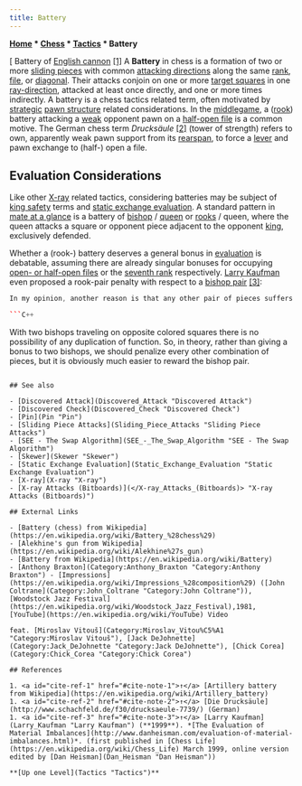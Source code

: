 ```yaml
---
title: Battery
---
```

**[Home](Home "Home") * [Chess](Chess "Chess") * [Tactics](Tactics "Tactics") * Battery**

\[ Battery of [English cannon](https://en.wikipedia.org/wiki/English_cannon) <a id="cite-note-1" href="#cite-ref-1">[1]</a>
A **Battery** in chess is a formation of two or more [sliding pieces](Sliding_Piece_Attacks "Sliding Piece Attacks") with common [attacking directions](Direction "Direction") along the same [rank](Ranks "Ranks"), [file](Files "Files"), or [diagonal](Diagonals "Diagonals"). Their attacks conjoin on one or more [target squares](Target_Square "Target Square") in one [ray-direction](Direction "Direction"), attacked at least once directly, and one or more times indirectly. A battery is a chess tactics related term, often motivated by [strategic](Strategy "Strategy") [pawn structure](Pawn_Structure "Pawn Structure") related considerations. In the [middlegame](Middlegame "Middlegame"), a ([rook](Rook "Rook")) battery attacking a [weak](Weak_Pawns "Weak Pawns") opponent pawn on a [half-open file](Half-open_File "Half-open File") is a common motive. The German chess term *Drucksäule* <a id="cite-note-2" href="#cite-ref-2">[2]</a> (tower of strength) refers to own, apparently weak pawn support from its [rearspan](Pawn_Spans "Pawn Spans"), to force a [lever](</Pawn_Levers_(Bitboards)> "Pawn Levers (Bitboards)") and pawn exchange to (half-) open a file.

## Evaluation Considerations

Like other [X-ray](X-ray "X-ray") related tactics, considering batteries may be subject of [king safety](King_Safety "King Safety") terms and [static exchange evaluation](Static_Exchange_Evaluation "Static Exchange Evaluation"). A standard pattern in [mate at a glance](Mate_at_a_Glance "Mate at a Glance") is a battery of [bishop](Bishop "Bishop") / [queen](Queen "Queen") or [rooks](Rook "Rook") / queen, where the queen attacks a square or opponent piece adjacent to the opponent [king](King "King"), exclusively defended.

Whether a (rook-) battery deserves a general bonus in [evaluation](Evaluation "Evaluation") is debatable, assuming there are already singular bonuses for occupying [open- or half-open files](Rook_on_Open_File "Rook on Open File") or the [seventh rank](Rook_on_Seventh "Rook on Seventh") respectively. [Larry Kaufman](Larry_Kaufman "Larry Kaufman") even proposed a rook-pair penalty with respect to a [bishop pair](Bishop_Pair "Bishop Pair") <a id="cite-note-3" href="#cite-ref-3">[3]</a>:

```C++
In my opinion, another reason is that any other pair of pieces suffers from redundancy. Two knights, two rooks, bishop and knight, or major plus minor piece are all capable of guarding the same squares, and therefore there is apt to be some duplication of function.

```C++

```
With two bishops traveling on opposite colored squares there is no possibility of any duplication of function. So, in theory, rather than giving a bonus to two bishops, we should penalize every other combination of pieces, but it is obviously much easier to reward the bishop pair. 

```

## See also

- [Discovered Attack](Discovered_Attack "Discovered Attack")
- [Discovered Check](Discovered_Check "Discovered Check")
- [Pin](Pin "Pin")
- [Sliding Piece Attacks](Sliding_Piece_Attacks "Sliding Piece Attacks")
- [SEE - The Swap Algorithm](SEE_-_The_Swap_Algorithm "SEE - The Swap Algorithm")
- [Skewer](Skewer "Skewer")
- [Static Exchange Evaluation](Static_Exchange_Evaluation "Static Exchange Evaluation")
- [X-ray](X-ray "X-ray")
- [X-ray Attacks (Bitboards)](</X-ray_Attacks_(Bitboards)> "X-ray Attacks (Bitboards)")

## External Links

- [Battery (chess) from Wikipedia](https://en.wikipedia.org/wiki/Battery_%28chess%29)
- [Alekhine's gun from Wikipedia](https://en.wikipedia.org/wiki/Alekhine%27s_gun)
- [Battery from Wikipedia](https://en.wikipedia.org/wiki/Battery)
- [Anthony Braxton](Category:Anthony_Braxton "Category:Anthony Braxton") - [Impressions](https://en.wikipedia.org/wiki/Impressions_%28composition%29) ([John Coltrane](Category:John_Coltrane "Category:John Coltrane")), [Woodstock Jazz Festival](https://en.wikipedia.org/wiki/Woodstock_Jazz_Festival),1981, [YouTube](https://en.wikipedia.org/wiki/YouTube) Video

feat. [Miroslav Vitouš](Category:Miroslav_Vitou%C5%A1 "Category:Miroslav Vitouš"), [Jack DeJohnette](Category:Jack_DeJohnette "Category:Jack DeJohnette"), [Chick Corea](Category:Chick_Corea "Category:Chick Corea")

## References

1. <a id="cite-ref-1" href="#cite-note-1">↑</a> [Artillery battery from Wikipedia](https://en.wikipedia.org/wiki/Artillery_battery)
1. <a id="cite-ref-2" href="#cite-note-2">↑</a> [Die Drucksäule](http://www.schachfeld.de/f30/drucksaeule-7739/) (German)
1. <a id="cite-ref-3" href="#cite-note-3">↑</a> [Larry Kaufman](Larry_Kaufman "Larry Kaufman") (**1999**). *[The Evaluation of Material Imbalances](http://www.danheisman.com/evaluation-of-material-imbalances.html)*. (first published in [Chess Life](https://en.wikipedia.org/wiki/Chess_Life) March 1999, online version edited by [Dan Heisman](Dan_Heisman "Dan Heisman"))

**[Up one Level](Tactics "Tactics")**

